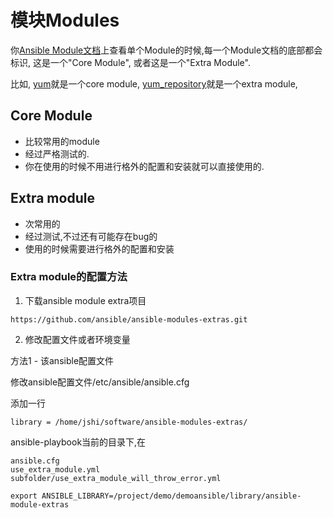 # 模块Modules

你[Ansible Module文档](http://docs.ansible.com/ansible/modules_by_category.html)上查看单个Module的时候,每一个Module文档的底部都会标识, 这是一个"Core Module", 或者这是一个"Extra Module".

比如, [yum](http://docs.ansible.com/ansible/yum_module.html)就是一个core module, [yum_repository](http://docs.ansible.com/ansible/yum_repository_module.html)就是一个extra module, 


## Core Module



* 比较常用的module
* 经过严格测试的.
* 你在使用的时候不用进行格外的配置和安装就可以直接使用的.



## Extra module

* 次常用的
* 经过测试,不过还有可能存在bug的
* 使用的时候需要进行格外的配置和安装


### Extra module的配置方法


1. 下载ansible module extra项目

```
https://github.com/ansible/ansible-modules-extras.git
```

2. 修改配置文件或者环境变量

方法1 - 该ansible配置文件

修改ansible配置文件/etc/ansible/ansible.cfg

添加一行
```
library	= /home/jshi/software/ansible-modules-extras/
```



ansible-playbook当前的目录下,在
```
ansible.cfg
use_extra_module.yml
subfolder/use_extra_module_will_throw_error.yml
```


```
export ANSIBLE_LIBRARY=/project/demo/demoansible/library/ansible-module-extras
```






